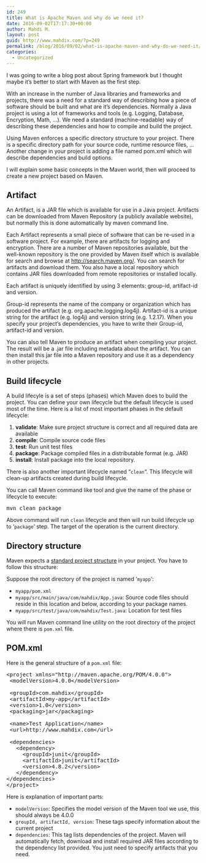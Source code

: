 ```yaml
---
id: 249
title: What is Apache Maven and why do we need it?
date: 2016-09-02T17:17:30+00:00
author: Mahdi M.
layout: post
guid: http://www.mahdix.com/?p=249
permalink: /blog/2016/09/02/what-is-apache-maven-and-why-do-we-need-it/
categories:
  - Uncategorized
---
```

I was going to write a blog post about Spring framework but I thought maybe it&#8217;s better to start with Maven as the first step.

With an increase in the number of Java libraries and frameworks and projects, there was a need for a standard way of describing how a piece of software should be built and what are it&#8217;s dependencies. Normally a Java project is using a lot of frameworks and tools (e.g. Logging, Database, Encryption, Math, &#8230;). We need a standard (machine-readable) way of describing these dependencies and how to compile and build the project.

Using Maven enforces a specific directory structure to your project. There is a specific directory path for your source code, runtime resource files, &#8230; Another change in your project is adding a file named pom.xml which will describe dependencies and build options.

I will explain some basic concepts in the Maven world, then will proceed to create a new project based on Maven.

## Artifact

An Artifact, is a JAR file which is available for use in a Java project. Artifacts can be downloaded from Maven Repository (a publicly available website), but normally this is done automatically by maven command line.

Each Artifact represents a small piece of software that can be re-used in a software project. For example, there are artifacts for logging and encryption. There are a number of Maven repositories available, but the well-known repository is the one provided by Maven itself which is available for search and browse at <http://search.maven.org/>. You can search for artifacts and download them. You also have a local repository which contains JAR files downloaded from remote repositories or installed locally.

Each artifact is uniquely identified by using 3 elements: group-id, artifact-id and version.

Group-id represents the name of the company or organization which has produced the artifact (e.g. org.apache.logging.log4j). Artifact-id is a unique string for the artifact (e.g. log4j) and version string (e.g. 1.2.17). When you specify your project&#8217;s dependencies, you have to write their Group-id, artifact-id and version.

You can also tell Maven to produce an artifact when compiling your project. The result will be a .jar file including metadata about the artifact. You can then install this jar file into a Maven repository and use it as a dependency in other projects.

## Build lifecycle

A build lifecyle is a set of steps (phases) which Maven does to build the project. You can define your own lifecycle but the default lifecycle is used most of the time. Here is a list of most important phases in the default lifecycle:

  1. **validate**: Make sure project structure is correct and all required data are available
  2. **compile**: Compile source code files
  3. **test**: Run unit test files
  4. **package**: Package compiled files in a distributable format (e.g. JAR)
  5. **install**: Install package into the local repository.

There is also another important lifecycle named &#8220;`clean`&#8220;. This lifecycle will clean-up artifacts created during build lifecycle.

You can call Maven command like tool and give the name of the phase or lifecycle to execute:

<pre>mvn clean package</pre>

Above command will run `clean` lifecycle and then will run build lifecycle up to &#8216;`package`&#8216; step. The target of the operation is the current directory.

## Directory structure

Maven expects a [standard project structure](https://maven.apache.org/guides/introduction/introduction-to-the-standard-directory-layout.html) in your project. You have to follow this structure:

Suppose the root directory of the project is named &#8216;`myapp`&#8216;:

  * `myapp/pom.xml`
  * `myapp/src/main/java/com/mahdix/App.java`: Source code files should reside in this location and below, according to your package names.
  * `myapp/src/test/java/com/mahdix/Test.java`: Location for test files

You will run Maven command line utility on the root directory of the project where there is `pom.xml` file.

## POM.xml

Here is the general structure of a `pom.xml` file:

<pre>&lt;project xmlns="http://maven.apache.org/POM/4.0.0"&gt;
 &lt;modelVersion&gt;4.0.0&lt;/modelVersion&gt;
 
 &lt;groupId&gt;com.mahdix&lt;/groupId&gt;
 &lt;artifactId&gt;my-app&lt;/artifactId&gt;
 &lt;version&gt;1.0&lt;/version&gt;
 &lt;packaging&gt;jar&lt;/packaging&gt;
 
 &lt;name&gt;Test Application&lt;/name&gt;
 &lt;url&gt;http://www.mahdix.com&lt;/url&gt;
 
 &lt;dependencies&gt;
   &lt;dependency&gt;
     &lt;groupId&gt;junit&lt;/groupId&gt;
     &lt;artifactId&gt;junit&lt;/artifactId&gt;
     &lt;version&gt;4.8.2&lt;/version&gt;
   &lt;/dependency&gt;
&lt;/dependencies&gt;
&lt;/project&gt;</pre>

Here is explanation of important parts:

  * `modelVersion`: Specifies the model version of the Maven tool we use, this should always be 4.0.0
  * `groupId, artifactId, version`: These tags specify information about the current project
  * `dependencies`: This tag lists dependencies of the project. Maven will automatically fetch, download and install required JAR files according to the dependency list provided. You just need to specify artifacts that you need.

&nbsp;